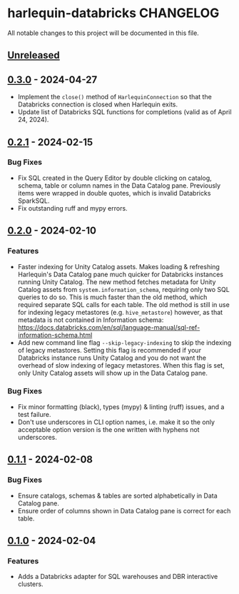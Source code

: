 # harlequin-databricks CHANGELOG

All notable changes to this project will be documented in this file.

## [Unreleased]

## [0.3.0] - 2024-04-27

-   Implement the `close()` method of `HarlequinConnection` so that the Databricks connection is
closed when Harlequin exits.
-   Update list of Databricks SQL functions for completions (valid as of April 24, 2024).

## [0.2.1] - 2024-02-15

### Bug Fixes

-   Fix SQL created in the Query Editor by double clicking on catalog, schema, table or column
names in the Data Catalog pane. Previously items were wrapped in double quotes, which is invalid
Databricks SparkSQL.
-   Fix outstanding ruff and mypy errors.

## [0.2.0] - 2024-02-10

### Features

-   Faster indexing for Unity Catalog assets. Makes loading & refreshing Harlequin's Data Catalog
pane much quicker for Databricks instances running Unity Catalog. The new method fetches metadata
for Unity Catalog assets from `system.information_schema`, requiring only two SQL queries to do so.
This is much faster than the old method, which required separate SQL calls for each table. The old
method is still in use for indexing legacy metastores (e.g. `hive_metastore`) however, as that
metadata is not contained in Information schema:
https://docs.databricks.com/en/sql/language-manual/sql-ref-information-schema.html
-   Add new command line flag `--skip-legacy-indexing` to skip the indexing of legacy metastores.
Setting this flag is recommended if your Databricks instance runs Unity Catalog and you do not want
the overhead of slow indexing of legacy metastores. When this flag is set, only Unity Catalog
assets will show up in the Data Catalog pane.

### Bug Fixes

-   Fix minor formatting (black), types (mypy) & linting (ruff) issues, and a test failure.
-   Don't use underscores in CLI option names, i.e. make it so the only acceptable option version
is the one written with hyphens not underscores.

## [0.1.1] - 2024-02-08

### Bug Fixes

-   Ensure catalogs, schemas & tables are sorted alphabetically in Data Catalog pane.
-   Ensure order of columns shown in Data Catalog pane is correct for each table.

## [0.1.0] - 2024-02-04

### Features

-   Adds a Databricks adapter for SQL warehouses and DBR interactive clusters.

[Unreleased]: https://github.com/alexmalins/harlequin-databricks/compare/0.3.0...HEAD

[0.3.0]: https://github.com/alexmalins/harlequin-databricks/compare/0.2.1...0.3.0

[0.2.1]: https://github.com/alexmalins/harlequin-databricks/compare/0.2.0...0.2.1

[0.2.0]: https://github.com/alexmalins/harlequin-databricks/compare/0.1.1...0.2.0

[0.1.1]: https://github.com/alexmalins/harlequin-databricks/compare/0.1.0...0.1.1

[0.1.0]: https://github.com/alexmalins/harlequin-databricks/compare/a7156a0f90418d2130838b737592528c89a43ac8...0.1.0
